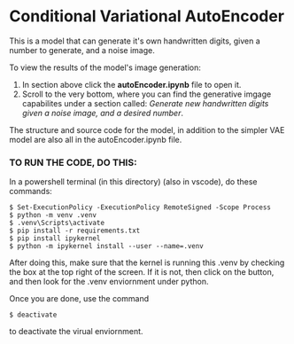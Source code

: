 # Conditional Variational AutoEncoder

This is a model that can generate it's own handwritten digits, given a number to generate, and a noise image.  

To view the results of the model's image generation:

1) In section above click the **autoEncoder.ipynb** file to open it.
2) Scroll to the very bottom, where you can find the generative imgage capabilites under a section called: 
_Generate new handwritten digits given a noise image, and a desired number_.

The structure and source code for the model, in addition to
the simpler VAE model are also all in the autoEncoder.ipynb file. 

### TO RUN THE CODE, DO THIS:

In a powershell terminal (in this directory) (also in vscode), do these commands:

```
$ Set-ExecutionPolicy -ExecutionPolicy RemoteSigned -Scope Process
$ python -m venv .venv
$ .venv\Scripts\activate
$ pip install -r requirements.txt
$ pip install ipykernel
$ python -m ipykernel install --user --name=.venv
```


After doing this, make sure that the kernel is running this .venv by checking the box
at the top right of the screen. If it is not, then click on the button, and then look for 
the .venv enviornment under python. 

Once you are done, use the command

```$ deactivate```

to deactivate the virual enviornment. 
